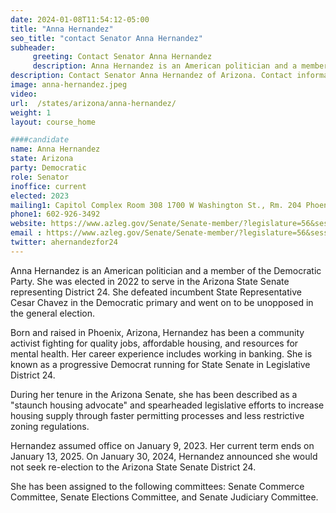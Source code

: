 ```yaml
---
date: 2024-01-08T11:54:12-05:00
title: "Anna Hernandez"
seo_title: "contact Senator Anna Hernandez"
subheader:
     greeting: Contact Senator Anna Hernandez
     description: Anna Hernandez is an American politician and a member of the Democratic Party. She was elected in 2022 to serve in the Arizona State Senate representing District 24. She defeated incumbent State Representative Cesar Chavez in the Democratic primary and went on to be unopposed in the general election.
description: Contact Senator Anna Hernandez of Arizona. Contact information for Anna Hernandez includes email address, phone number, and mailing address.
image: anna-hernandez.jpeg
video:
url:  /states/arizona/anna-hernandez/
weight: 1
layout: course_home

####candidate
name: Anna Hernandez
state: Arizona
party: Democratic
role: Senator
inoffice: current
elected: 2023
mailing1: Capitol Complex Room 308 1700 W Washington St., Rm. 204 Phoenix, AZ 85007-2890
phone1: 602-926-3492
website: https://www.azleg.gov/Senate/Senate-member/?legislature=56&session=128&legislator=2129/
email : https://www.azleg.gov/Senate/Senate-member/?legislature=56&session=128&legislator=2129/
twitter: ahernandezfor24
---
```


Anna Hernandez is an American politician and a member of the Democratic Party. She was elected in 2022 to serve in the Arizona State Senate representing District 24. She defeated incumbent State Representative Cesar Chavez in the Democratic primary and went on to be unopposed in the general election.

Born and raised in Phoenix, Arizona, Hernandez has been a community activist fighting for quality jobs, affordable housing, and resources for mental health. Her career experience includes working in banking. She is known as a progressive Democrat running for State Senate in Legislative District 24.

During her tenure in the Arizona Senate, she has been described as a "staunch housing advocate" and spearheaded legislative efforts to increase housing supply through faster permitting processes and less restrictive zoning regulations.

Hernandez assumed office on January 9, 2023. Her current term ends on January 13, 2025. On January 30, 2024, Hernandez announced she would not seek re-election to the Arizona State Senate District 24.

She has been assigned to the following committees: Senate Commerce Committee, Senate Elections Committee, and Senate Judiciary Committee.
